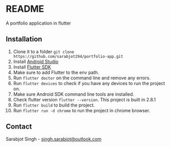 # README
A portfolio application in flutter

## Installation
1. Clone it to a folder ```git clone https://github.com/sarabjot294/portfolio-app.git```
2. Install [Android Studio](https://developer.android.com/studio)
3. Install [Flutter SDK](https://docs.flutter.dev/get-started/install) 
4. Make sure to add Flutter to the env path. 
5. Run ```flutter doctor``` on the command line and remove any errors.
6. Run ```flutter devices``` to check if you have any devices to run the project on.
7. Make sure Android SDK command line tools are installed.
8. Check flutter version ```flutter --version```. This project is built in 2.8.1
9. Run ```flutter build``` to build the project.
10. Run ```flutter run -d chrome``` to run the project in chrome browser.

## Contact

Sarabjot Singh - singh.sarabjot@outlook.com
